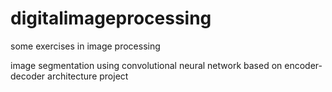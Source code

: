 # digitalimageprocessing
some exercises in image processing

image segmentation using convolutional neural network based on encoder-decoder architecture project
